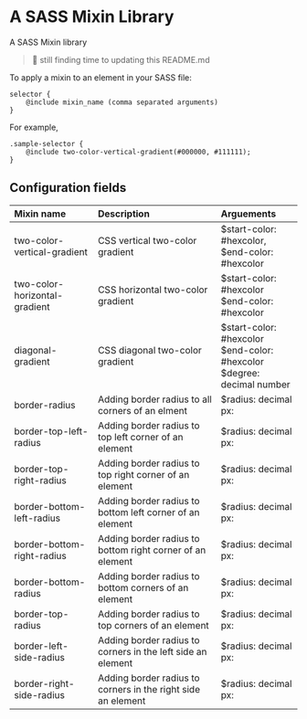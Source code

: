 # A SASS Mixin Library
A SASS Mixin library
> :grimacing: still finding time to updating this README.md

To apply a mixin to an element in your SASS file:

```
selector {
    @include mixin_name (comma separated arguments)
}
```
For example,
```
.sample-selector {
    @include two-color-vertical-gradient(#000000, #111111);
}
```

## Configuration fields
| Mixin name                    | Description                                                  | Arguements                                                                      |
| :---------------------------- | :----------------------------------------------------------- | :------------------------------------------------------------------------------ |
| two-color-vertical-gradient   | CSS vertical two-color gradient                              | $start-color: #hexcolor,</br> $end-color: #hexcolor                             |
| two-color-horizontal-gradient | CSS horizontal two-color gradient                            | $start-color: #hexcolor</br> $end-color: #hexcolor                              |
| diagonal-gradient             | CSS diagonal two-color gradient                              | $start-color: #hexcolor</br> $end-color: #hexcolor</br> $degree: decimal number |
| border-radius                 | Adding border radius to all corners of an elment             | $radius: decimal px:                                                            |
| border-top-left-radius        | Adding border radius to top left corner of an element        | $radius: decimal px:                                                            |
| border-top-right-radius       | Adding border radius to top right corner of an element       | $radius: decimal px:                                                            |
| border-bottom-left-radius     | Adding border radius to bottom left corner of an element     | $radius: decimal px:                                                            |
| border-bottom-right-radius    | Adding border radius to bottom right corner of an element    | $radius: decimal px:                                                            |
| border-bottom-radius          | Adding border radius to bottom corners of an element         | $radius: decimal px:                                                            |
| border-top-radius             | Adding border radius to top corners of an element            | $radius: decimal px:                                                            |
| border-left-side-radius       | Adding border radius to corners in the left side an element  | $radius: decimal px:                                                            |
| border-right-side-radius      | Adding border radius to corners in the right side an element | $radius: decimal px:                                                            |